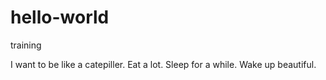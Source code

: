 # hello-world
training


I want to be like a catepiller.
Eat a lot.
Sleep for a while.
Wake up beautiful.
